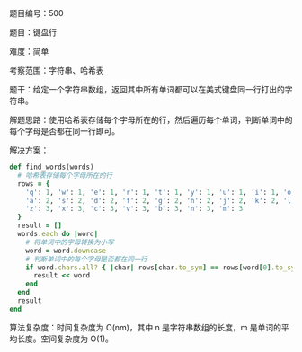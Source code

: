 题目编号：500

题目：键盘行

难度：简单

考察范围：字符串、哈希表

题干：给定一个字符串数组，返回其中所有单词都可以在美式键盘同一行打出的字符串。

解题思路：使用哈希表存储每个字母所在的行，然后遍历每个单词，判断单词中的每个字母是否都在同一行即可。

解决方案：

```ruby
def find_words(words)
  # 哈希表存储每个字母所在的行
  rows = {
    'q': 1, 'w': 1, 'e': 1, 'r': 1, 't': 1, 'y': 1, 'u': 1, 'i': 1, 'o': 1, 'p': 1,
    'a': 2, 's': 2, 'd': 2, 'f': 2, 'g': 2, 'h': 2, 'j': 2, 'k': 2, 'l': 2,
    'z': 3, 'x': 3, 'c': 3, 'v': 3, 'b': 3, 'n': 3, 'm': 3
  }
  result = []
  words.each do |word|
    # 将单词中的字母转换为小写
    word = word.downcase
    # 判断单词中的每个字母是否都在同一行
    if word.chars.all? { |char| rows[char.to_sym] == rows[word[0].to_sym] }
      result << word
    end
  end
  result
end
```

算法复杂度：时间复杂度为 O(nm)，其中 n 是字符串数组的长度，m 是单词的平均长度。空间复杂度为 O(1)。